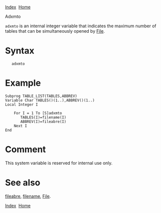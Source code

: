 [Index](index.html)  [Home](getting-started_home.html)

Adxmto

`adxmto` is an internal integer variable that indicates the maximum number of tables that can be simultaneously opened by [File](4gl_file.html).

# Syntax

```
   adxmto
```

# Example

```
Subprog TABLE_LIST(TABLES,ABBREV)
Variable Char TABLES()(1..),ABBREV()(1..)
Local Integer I

    For I = 1 To [S]adxmto
       TABLES(I)=filename(I)
       ABBREV(I)=fileabre(I)
    Next I
End
```

# Comment

This system variable is reserved for internal use only.

# See also

[fileabre](4gl_fileabre.html), [filename](4gl_filename.html), [File](4gl_file.html).

  

[Index](index.html)  [Home](getting-started_home.html)